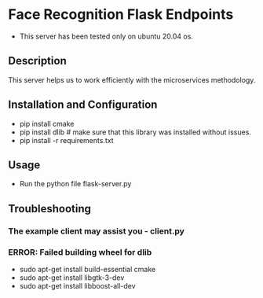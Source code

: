 # Face Recognition Flask Endpoints

* This server has been tested only on ubuntu 20.04 os.

## Description
This server helps us to work efficiently with the microservices methodology.

## Installation and Configuration
* pip install cmake
* pip install dlib # make sure that this library was installed without issues.
* pip install -r requirements.txt

## Usage
* Run the python file flask-server.py

## Troubleshooting

### The example client may assist you - client.py

### ERROR: Failed building wheel for dlib

* sudo apt-get install build-essential cmake
* sudo apt-get install libgtk-3-dev
* sudo apt-get install libboost-all-dev
